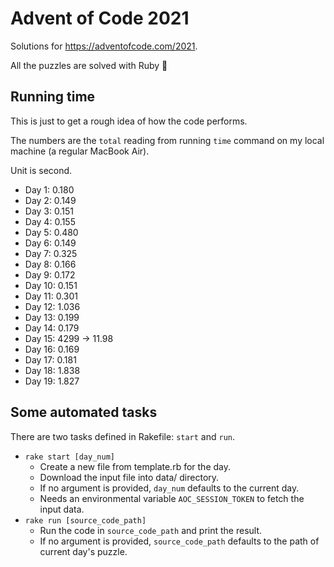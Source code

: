# Advent of Code 2021

Solutions for https://adventofcode.com/2021.

All the puzzles are solved with Ruby 💎

## Running time

This is just to get a rough idea of how the code performs.

The numbers are the `total` reading from running `time` command on my local machine (a regular MacBook Air).

Unit is second.

- Day  1: 0.180
- Day  2: 0.149
- Day  3: 0.151
- Day  4: 0.155
- Day  5: 0.480
- Day  6: 0.149
- Day  7: 0.325
- Day  8: 0.166
- Day  9: 0.172
- Day 10: 0.151
- Day 11: 0.301
- Day 12: 1.036
- Day 13: 0.199
- Day 14: 0.179
- Day 15: 4299 -> 11.98
- Day 16: 0.169
- Day 17: 0.181
- Day 18: 1.838
- Day 19: 1.827



## Some automated tasks

There are two tasks defined in Rakefile: `start` and `run`.
- `rake start [day_num]`
  - Create a new file from template.rb for the day.
  - Download the input file into data/ directory.
  - If no argument is provided, `day_num` defaults to the current day.
  - Needs an environmental variable `AOC_SESSION_TOKEN` to fetch the input data.
- `rake run [source_code_path]`
  - Run the code in `source_code_path` and print the result.
  - If no argument is provided, `source_code_path` defaults to the path of current day's puzzle.
